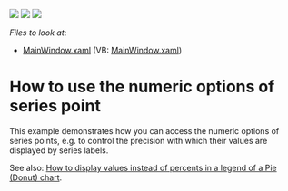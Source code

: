 <!-- default badges list -->
![](https://img.shields.io/endpoint?url=https://codecentral.devexpress.com/api/v1/VersionRange/128570300/22.2.2%2B)
[![](https://img.shields.io/badge/Open_in_DevExpress_Support_Center-FF7200?style=flat-square&logo=DevExpress&logoColor=white)](https://supportcenter.devexpress.com/ticket/details/E2791)
[![](https://img.shields.io/badge/📖_How_to_use_DevExpress_Examples-e9f6fc?style=flat-square)](https://docs.devexpress.com/GeneralInformation/403183)
<!-- default badges end -->
<!-- default file list -->
*Files to look at*:

* [MainWindow.xaml](./CS/Chart_PointOptions/MainWindow.xaml) (VB: [MainWindow.xaml](./VB/Chart_PointOptions/MainWindow.xaml))
<!-- default file list end -->
# How to use the numeric options of series point


<p>This example demonstrates how you can access the numeric options of series points, e.g. to control the precision with which their values are displayed by series labels.</p><p>See also: <a href="https://www.devexpress.com/Support/Center/p/E2283">How to display values instead of percents in a legend of a Pie (Donut) chart</a>.</p>

<br/>


